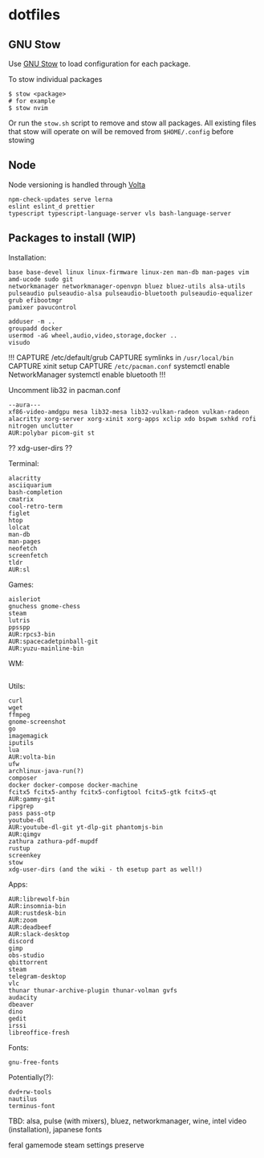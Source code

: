 # dotfiles

## GNU Stow

Use [GNU Stow](https://www.gnu.org/software/stow/) to load configuration for
each package.

To stow individual packages
```shell
$ stow <package>
# for example
$ stow nvim
```

Or run the `stow.sh` script to remove and stow all packages. All existing files
that stow will operate on will be removed from `$HOME/.config` before stowing

## Node

Node versioning is handled through [Volta](https://volta.sh/)  

```
npm-check-updates serve lerna
eslint eslint_d prettier
typescript typescript-language-server vls bash-language-server
```

## Packages to install (WIP)

Installation:
```
base base-devel linux linux-firmware linux-zen man-db man-pages vim amd-ucode sudo git
networkmanager networkmanager-openvpn bluez bluez-utils alsa-utils pulseaudio pulseaudio-alsa pulseaudio-bluetooth pulseaudio-equalizer
grub efibootmgr
pamixer pavucontrol
```

```
adduser -m ..
groupadd docker
usermod -aG wheel,audio,video,storage,docker ..
visudo
```

!!!
CAPTURE /etc/default/grub
CAPTURE symlinks in `/usr/local/bin`
CAPTURE xinit setup
CAPTURE `/etc/pacman.conf`
systemctl enable NetworkManager
systemctl enable bluetooth
!!!


Uncomment lib32 in pacman.conf

```
--aura---
xf86-video-amdgpu mesa lib32-mesa lib32-vulkan-radeon vulkan-radeon
alacritty xorg-server xorg-xinit xorg-apps xclip xdo bspwm sxhkd rofi nitrogen unclutter
AUR:polybar picom-git st
```

??
xdg-user-dirs 
??

Terminal:
```
alacritty
asciiquarium
bash-completion
cmatrix
cool-retro-term
figlet
htop
lolcat
man-db
man-pages
neofetch
screenfetch
tldr
AUR:sl
```

Games:
```
aisleriot
gnuchess gnome-chess
steam
lutris
ppsspp
AUR:rpcs3-bin
AUR:spacecadetpinball-git
AUR:yuzu-mainline-bin
```

WM:
```
```

Utils:
```
curl
wget
ffmpeg
gnome-screenshot
go
imagemagick
iputils
lua
AUR:volta-bin
ufw
archlinux-java-run(?)
composer
docker docker-compose docker-machine
fcitx5 fcitx5-anthy fcitx5-configtool fcitx5-gtk fcitx5-qt
AUR:gammy-git
ripgrep
pass pass-otp
youtube-dl
AUR:youtube-dl-git yt-dlp-git phantomjs-bin
AUR:qimgv
zathura zathura-pdf-mupdf
rustup
screenkey
stow
xdg-user-dirs (and the wiki - th esetup part as well!)
```

Apps:
```
AUR:librewolf-bin
AUR:insomnia-bin
AUR:rustdesk-bin
AUR:zoom
AUR:deadbeef
AUR:slack-desktop
discord
gimp
obs-studio
qbittorrent
steam
telegram-desktop
vlc
thunar thunar-archive-plugin thunar-volman gvfs
audacity
dbeaver
dino
gedit
irssi
libreoffice-fresh
```


Fonts:
```
gnu-free-fonts
```

Potentially(?):
```
dvd+rw-tools
nautilus
terminus-font
```

TBD: alsa, pulse (with mixers), bluez, networkmanager, wine,
intel video (installation), japanese fonts

feral gamemode
steam settings preserve
